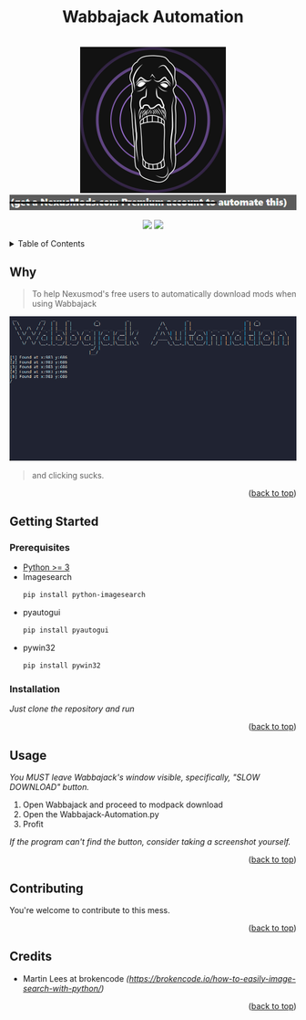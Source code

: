 <h1 align="center">Wabbajack Automation</h1>
<div id="top"></div>
<br />
<div align="center">
    <img src="images/logo.png" alt="Logo" width="256" height="256">
    <img src="images/warning.png" alt="Bruh">
</div>

<p align=center>
  <a target="_blank" href="https://www.python.org/downloads/" title="Python version"><img src="https://img.shields.io/badge/Python-%3E%3D%203.6-brightgreen?style=flat-square&logo=python"></a>
  <img src="https://img.shields.io/badge/VAC%233621-blue?style=flat-square&logo=discord&logoColor=white"></a>
</p>

<details>
  <summary>Table of Contents</summary>
  <ol>
    <li>
      <a href="#why">Why</a>
    </li>
    <li>
      <a href="#getting-started">Getting Started</a>
      <ul>
        <li><a href="#prerequisites">Prerequisites</a></li>
        <li><a href="#installation">Installation</a></li>
      </ul>
    </li>
    <li><a href="#usage">Usage</a></li>
    <li><a href="#contributing">Contributing</a></li>
    <li><a href="#credits">Credits</a></li>
  </ol>
</details>

## Why
> To help Nexusmod's free users to automatically download mods when using Wabbajack
<div align="center">
    <img src="images/preview.png" alt="Preview">
</div>

> and clicking sucks.

<p align="right">(<a href="#top">back to top</a>)</p>

## Getting Started

### Prerequisites

* [Python >= 3](https://www.python.org/downloads/)
* Imagesearch
  ```sh
  pip install python-imagesearch
  ```
* pyautogui
  ```sh
  pip install pyautogui
  ```
* pywin32
  ```sh
  pip install pywin32
  ```
### Installation

_Just clone the repository and run_

<p align="right">(<a href="#top">back to top</a>)</p>



## Usage
_You MUST leave Wabbajack's window visible, specifically, "SLOW DOWNLOAD" button._
1. Open Wabbajack and proceed to modpack download
2. Open the Wabbajack-Automation.py
3. Profit

_If the program can't find the button, consider taking a screenshot yourself._
<p align="right">(<a href="#top">back to top</a>)</p>

## Contributing

You're welcome to contribute to this mess.

<p align="right">(<a href="#top">back to top</a>)</p>

## Credits

* Martin Lees at brokencode _(https://brokencode.io/how-to-easily-image-search-with-python/)_

<p align="right">(<a href="#top">back to top</a>)</p>

